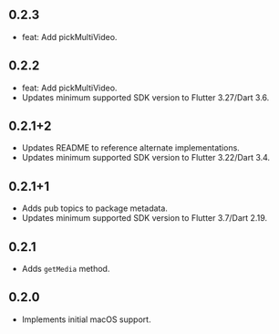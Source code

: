 ## 0.2.3

* feat: Add pickMultiVideo.

## 0.2.2

* feat: Add pickMultiVideo.
* Updates minimum supported SDK version to Flutter 3.27/Dart 3.6.

## 0.2.1+2

* Updates README to reference alternate implementations.
* Updates minimum supported SDK version to Flutter 3.22/Dart 3.4.

## 0.2.1+1

* Adds pub topics to package metadata.
* Updates minimum supported SDK version to Flutter 3.7/Dart 2.19.

## 0.2.1

* Adds `getMedia` method.

## 0.2.0

* Implements initial macOS support.
